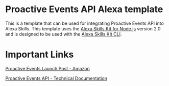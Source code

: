 # Proactive Events API Alexa template

This is a template that can be used for integrating Proactive Events API into Alexa Skills. This template uses the [Alexa Skills Kit for Node.js](https://github.com/alexa/alexa-skills-kit-sdk-for-nodejs) version 2.0 and is designed to be used with the [Alexa Skills Kit CLI](https://developer.amazon.com/docs/smapi/ask-cli-intro.html).

# Important Links 

[Proactive Events Launch Post - Amazon](https://developer.amazon.com/blogs/alexa/post/7822f3ee-1735-4eaa-9aa6-5b8e39953c07/proactiveeventsapi-launch-announcement)  

[Proactive Events API - Technical Documentation](https://developer.amazon.com/docs/smapi/proactive-events-api.html)  


